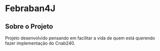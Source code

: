 # Febraban4J
## Sobre o Projeto
  Projeto desenvolvido pensando em facilitar a vida de quem está querendo fazer implementação do Cnab240.
